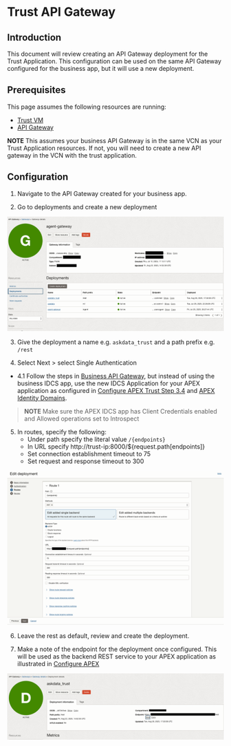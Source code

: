 # Trust API Gateway 

## Introduction 

This document will review creating an API Gateway deployment for the Trust Application. This configuration can be used on the same API Gateway configured for the business app, but it will use a new deployment. 

## Prerequisites 

This page assumes the following resources are running: 

- [Trust VM](../deployment/trust-service.c.md)
- [API Gateway](../deployment/business_api_gateway.md)
    
**NOTE** This assumes your business API Gateway is in the same VCN as your Trust Application resources. If not, you will need to create a new API gateway in the VCN with the trust application. 

## Configuration 

1. Navigate to the API Gateway created for your business app. 

2. Go to deployments and create a new deployment 

![Create API Gateway Deployment](../deployment/trust-api-gw/create-deployment.png)

3. Give the deployment a name e.g. `askdata_trust` and a path prefix e.g. `/rest`

4. Select Next > select Single Authentication 

 - 4.1 Follow the steps in [Business API Gateway](../deployment/business_api_gateway.md), but instead of using the business IDCS app, use the new IDCS Application for your APEX application as configured in [Configure APEX Trust Step 3.4](../deployment/apex-trust.md#step-34-configure-idcs-and-apex) and [APEX Identity Domains](https://docs.oracle.com/en/learn/apex-identitydomains-sso/index.html#introduction). 

 > **NOTE** Make sure the APEX IDCS app has Client Credentials enabled and Allowed operations set to Introspect

5. In routes, specify the following: 
    - Under path specify the literal value `/{endpoints}`
    - In URL specify http://trust-ip:8000/${request.path[endpoints]}
    - Set connection establishment timeout to 75
    - Set request and response timeout to 300

![Add Routes](../deployment/trust-api-gw/set-routes.png)

6. Leave the rest as default, review and create the deployment. 

7. Make a note of the endpoint for the deployment once configured. This will be used as the backend REST service to your APEX application as illustrated in [Configure APEX](../deployment/apex-trust.md#step-2-update-value-of-rest_api-property-to-the-proper-endpoint-and-click-apply-changes)

![Trust API Gateway Deployment](../deployment/trust-api-gw/rest-deployment.png)